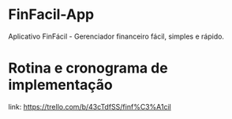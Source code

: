 # FinFacil-App
Aplicativo FinFácil - Gerenciador financeiro fácil, simples e rápido.

# Rotina e cronograma de implementação 
link: https://trello.com/b/43cTdfSS/finf%C3%A1cil
